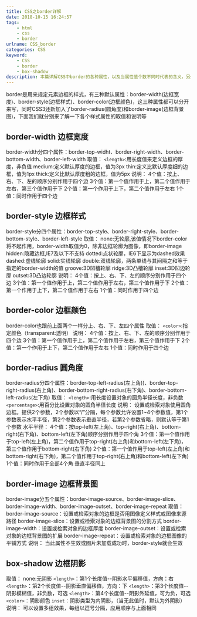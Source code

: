 ```yaml
---
title: CSS之border详解
date: 2018-10-15 16:24:57
tags: 
    - html
    - css
    - border
urlname: CSS_border
categories: CSS
keyword:
    - CSS
    - border
    - box-shadow
description: 本篇详解CSS中border的各种属性，以及当属性值个数不同时代表的含义，另外还介绍了box-shadow属性
---
```

border是用来规定元素边框的样式，有三种默认属性：border-width(边框宽度)、border-style(边框样式)、border-color(边框颜色)，这三种属性都可以分开来写，同时CSS3还新加入了border-radius(圆角度)和border-image(边框背景图)，下面我们就分别来了解一下各个样式属性的取值和说明等
## border-width 边框宽度
border-width分四个属性：border-top-widht、border-right-width、border-bottom-width、border-left-width
取值：
    `<length>`:用长度值来定义边框的厚度，非负值
     medium:定义默认厚度的边框，值为3px
     thin:定义比默认厚度细的边框，值为1px
     thick:定义比默认厚度粗的边框，值为5px
说明：
4个值：按上、右、下、左的顺序分别作用于四个边
3个值：第一个值作用于上，第二个值作用于左右，第三个值作用于下
2个值：第一个作用于上下，第二个值作用于左右
1个值：同时作用于四个边
## border-style 边框样式
border-style分四个属性：border-top-style、border-right-style、border-bottom-style、border-left-style
取值：
    none:无轮廓,该值情况下border-color将不起作用，border-width取值为0，除非边框轮廓为图像，即border-image
    hidden:隐藏边框,IE7及以下不支持
    dotted:点状轮廓，IE6下显示为dashed效果
    dashed:虚线轮廓
    solid:实线轮廓
    double:双线轮廓，两条单线与其间隔之和等于指定的border-width的值
    groove:3D凹槽轮廓
    ridge:3D凸槽轮廓
    inset:3D凹边轮廓
    outset:3D凸边轮廓
说明：
4个值：按上、右、下、左的顺序分别作用于四个边
3个值：第一个值作用于上，第二个值作用于左右，第三个值作用于下
2个值：第一个作用于上下，第二个值作用于左右
1个值：同时作用于四个边
## border-color 边框颜色
border-color也跟前上面两个一样分上、右、下、左四个属性
取值：
    `<color>`:指定颜色（transparent:透明）
说明：
4个值：按上、右、下、左的顺序分别作用于四个边
3个值：第一个值作用于上，第二个值作用于左右，第三个值作用于下
2个值：第一个作用于上下，第二个值作用于左右
1个值：同时作用于四个边
## border-radius 圆角度
border-radius分四个属性：border-top-left-radius(左上角))、border-top-right-radius(右上角)、border-bottom-right-radius(右下角)、border-bottom-left-radius(左下角)
取值：
`<length>`:用长度设置对象的圆角半径长度，非负数
`<percentage>`:用百分比设置对象的圆角半径长度
说明：
设置或检索对象使用圆角边框。提供2个参数，2个参数以“/”分隔，每个参数允许设置1~4个参数值，第1个参数表示水平半径，第2个参数表示垂直半径，若第2个参数省略，则默认等于第1个参数
水平半径：
4个值：按top-left(左上角)、top-right(右上角)、bottom-right(右下角)、bottom-left(左下角)顺序分别作用于四个角
3个值：第一个值作用于top-left(左上角)，第二个值作用于top-right(右上角)和bottom-left(左下角)，第三个值作用于bottom-right(右下角)
2个值：第一个值作用于top-left(左上角)和bottom-right(右下角)，第二个值作用于top-right(右上角)和bottom-left(左下角)
1个值：同时作用于全部4个角
垂直半径同上
## border-image 边框背景图
border-image分五个属性：border-image-source、border-image-slice、border-image-width、border-image-outset、border-image-repeat
取值：
border-image-source：设置或检索对象的边框是否用图像定义样式或图像来源路径
border-image-slice：设置或检索对象的边框背景图的分割方式
border-image-width：设置或检索对象的边框厚度
border-image-outset：设置或检索对象的边框背景图的扩展
border-image-repeat：设置或检索对象的边框图像的平铺方式
说明：
当此属性不生效或图片未加载成功时，border-style就会生效
## box-shadow 边框阴影
取值：
none:无阴影
`<length>`：第1个长度值--阴影水平偏移值，方向：右
`<length>`：第2个长度值--阴影垂直偏移值，方向：下
`<length>`：第3个长度值--阴影模糊值，非负数，可选
`<length>`：第4个长度值--阴影外延值，可为负，可选
`<color>`：阴影颜色
`inset`：阴影类型为内阴影，（当无此值时，默认为外阴影）
说明：
可以设置多组效果，每组以逗号分隔，应用顺序与上面相同





